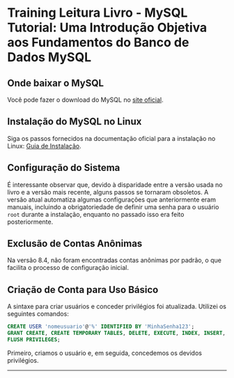 # **Training Leitura Livro - MySQL Tutorial: Uma Introdução Objetiva aos Fundamentos do Banco de Dados MySQL**

## Onde baixar o MySQL

Você pode fazer o download do MySQL no [site oficial](https://dev.mysql.com/downloads/mysql/).

## Instalação do MySQL no Linux

Siga os passos fornecidos na documentação oficial para a instalação no Linux: [Guia de Instalação](https://dev.mysql.com/doc/refman/8.4/en/linux-installation-debian.html).

## Configuração do Sistema

É interessante observar que, devido à disparidade entre a versão usada no livro e a versão mais recente, alguns passos se tornaram obsoletos. A versão atual automatiza algumas configurações que anteriormente eram manuais, incluindo a obrigatoriedade de definir uma senha para o usuário `root` durante a instalação, enquanto no passado isso era feito posteriormente.

## Exclusão de Contas Anônimas

Na versão 8.4, não foram encontradas contas anônimas por padrão, o que facilita o processo de configuração inicial.

## Criação de Conta para Uso Básico

A sintaxe para criar usuários e conceder privilégios foi atualizada. Utilizei os seguintes comandos:

```sql
CREATE USER 'nomeusuario'@'%' IDENTIFIED BY 'MinhaSenha123';
GRANT CREATE, CREATE TEMPORARY TABLES, DELETE, EXECUTE, INDEX, INSERT, LOCK TABLES, SELECT, SHOW DATABASES, UPDATE ON *.* TO 'nomeusuario'@'%';
FLUSH PRIVILEGES;
```

Primeiro, criamos o usuário e, em seguida, concedemos os devidos privilégios.

---
